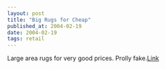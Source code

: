 ```yaml
---
layout: post
title: "Big Rugs for Cheap"
published_at: 2004-02-19
date: 2004-02-19
tags: retail
---
```


Large area rugs for very good prices. Prolly fake.[Link](http://stores.ebay.com/id=25734280&ssPageName=L2)  